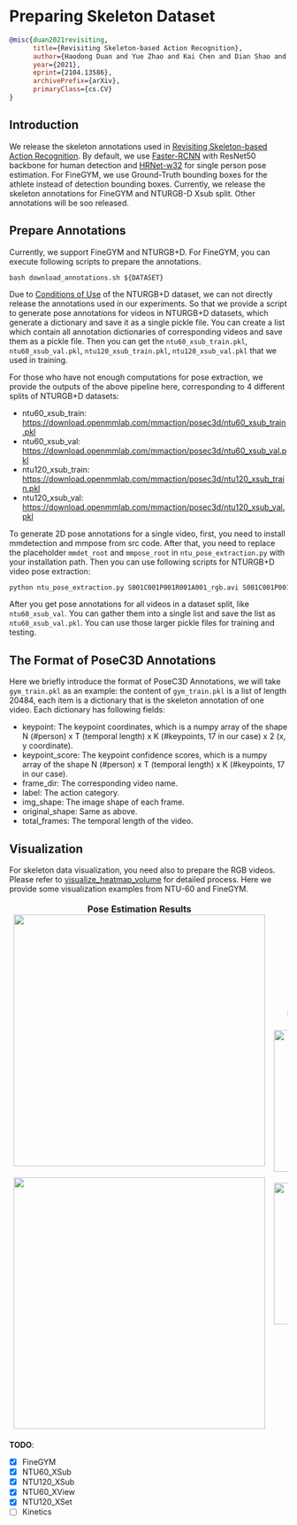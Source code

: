 # Preparing Skeleton Dataset

<!-- [DATASET] -->

```BibTeX
@misc{duan2021revisiting,
      title={Revisiting Skeleton-based Action Recognition},
      author={Haodong Duan and Yue Zhao and Kai Chen and Dian Shao and Dahua Lin and Bo Dai},
      year={2021},
      eprint={2104.13586},
      archivePrefix={arXiv},
      primaryClass={cs.CV}
}
```

## Introduction

We release the skeleton annotations used in [Revisiting Skeleton-based Action Recognition](https://arxiv.org/abs/2104.13586). By default, we use [Faster-RCNN](https://github.com/open-mmlab/mmdetection/blob/master/configs/faster_rcnn/faster_rcnn_r50_caffe_fpn_mstrain_1x_coco-person.py) with ResNet50 backbone for human detection and [HRNet-w32](https://github.com/open-mmlab/mmpose/blob/master/configs/top_down/hrnet/coco/hrnet_w32_coco_256x192.py) for single person pose estimation. For FineGYM, we use Ground-Truth bounding boxes for the athlete instead of detection bounding boxes. Currently, we release the skeleton annotations for FineGYM and NTURGB-D Xsub split. Other annotations will be soo released.

## Prepare Annotations

Currently, we support FineGYM and NTURGB+D. For FineGYM, you can execute following scripts to prepare the annotations.

```shell
bash download_annotations.sh ${DATASET}
```

Due to [Conditions of Use](http://rose1.ntu.edu.sg/Datasets/actionRecognition.asp) of the NTURGB+D dataset, we can not directly release the annotations used in our experiments. So that we provide a script to generate pose annotations for videos in NTURGB+D datasets, which generate a dictionary and save it as a single pickle file. You can create a list which contain all annotation dictionaries of corresponding videos and save them as a pickle file. Then you can get the `ntu60_xsub_train.pkl`, `ntu60_xsub_val.pkl`, `ntu120_xsub_train.pkl`, `ntu120_xsub_val.pkl` that we used in training.

For those who have not enough computations for pose extraction, we provide the outputs of the above pipeline here, corresponding to 4 different splits of NTURGB+D datasets:

- ntu60_xsub_train: https://download.openmmlab.com/mmaction/posec3d/ntu60_xsub_train.pkl
- ntu60_xsub_val: https://download.openmmlab.com/mmaction/posec3d/ntu60_xsub_val.pkl
- ntu120_xsub_train: https://download.openmmlab.com/mmaction/posec3d/ntu120_xsub_train.pkl
- ntu120_xsub_val: https://download.openmmlab.com/mmaction/posec3d/ntu120_xsub_val.pkl

To generate 2D pose annotations for a single video, first, you need to install mmdetection and mmpose from src code. After that, you need to replace the placeholder `mmdet_root` and `mmpose_root` in `ntu_pose_extraction.py` with your installation path. Then you can use following scripts for NTURGB+D video pose extraction:

```python
python ntu_pose_extraction.py S001C001P001R001A001_rgb.avi S001C001P001R001A001.pkl
```

After you get pose annotations for all videos in a dataset split, like `ntu60_xsub_val`. You can gather them into a single list and save the list as `ntu60_xsub_val.pkl`. You can use those larger pickle files for training and testing.

## The Format of PoseC3D Annotations

Here we briefly introduce the format of PoseC3D Annotations, we will take `gym_train.pkl` as an example: the content of `gym_train.pkl` is a list of length 20484, each item is a dictionary that is the skeleton annotation of one video. Each dictionary has following fields:

- keypoint: The keypoint coordinates, which is a numpy array of the shape N (#person) x T (temporal length) x K (#keypoints, 17 in our case) x 2 (x, y coordinate).
- keypoint_score:  The keypoint confidence scores, which is a numpy array of the shape N (#person) x T (temporal length) x K (#keypoints, 17 in our case).
- frame_dir: The corresponding video name.
- label: The action category.
- img_shape: The image shape of each frame.
- original_shape: Same as above.
- total_frames: The temporal length of the video.

## Visualization

For skeleton data visualization, you need also to prepare the RGB videos. Please refer to [visualize_heatmap_volume](/demo/visualize_heatmap_volume.ipynb) for detailed process. Here we provide some visualization examples from NTU-60 and FineGYM.

<table>
<thead>
  <tr>
    <td>
<div align="center">
  <b> Pose Estimation Results </b>
  <br/>
  <img src="https://user-images.githubusercontent.com/34324155/116529341-6fc95080-a90f-11eb-8f0d-57fdb35d1ba4.gif" width="455"/>
  <br/>
  <br/>
  <img src="https://user-images.githubusercontent.com/34324155/116531676-04cd4900-a912-11eb-8db4-a93343bedd01.gif" width="455"/>
</div></td>
    <td>
<div align="center">
  <b> Keypoint Heatmap Volume Visualization </b>
  <br/>
  <img src="https://user-images.githubusercontent.com/34324155/116529336-6dff8d00-a90f-11eb-807e-4d9168997655.gif" width="256"/>
  <br/>
  <br/>
  <img src="https://user-images.githubusercontent.com/34324155/116531658-00a12b80-a912-11eb-957b-561c280a86da.gif" width="256"/>
</div></td>
    <td>
<div align="center">
  <b> Limb Heatmap Volume Visualization </b>
  <br/>
  <img src="https://user-images.githubusercontent.com/34324155/116529322-6a6c0600-a90f-11eb-81df-6fbb36230bd0.gif" width="256"/>
  <br/>
  <br/>
  <img src="https://user-images.githubusercontent.com/34324155/116531649-fed76800-a911-11eb-8ca9-0b4e58f43ad9.gif" width="256"/>
</div></td>
  </tr>
</thead>
</table>

**TODO**:

- [x] FineGYM
- [x] NTU60_XSub
- [x] NTU120_XSub
- [x] NTU60_XView
- [x] NTU120_XSet
- [ ] Kinetics
